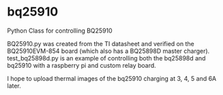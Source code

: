 # bq25910
Python Class for controlling BQ25910

BQ25910.py was created from the TI datasheet and verified on the BQ25910EVM-854 board (which also has a BQ25898D master charger). test_bq25898d.py is an example of controlling both the bq25898d and bq25910 with a raspberry pi and custom relay board.

I hope to upload thermal images of the bq25910 charging at 3, 4, 5 and 6A later.

